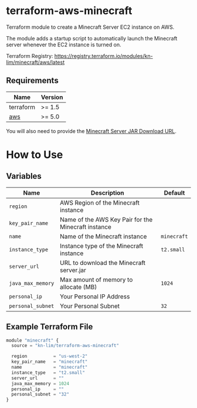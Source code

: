 # terraform-aws-minecraft

Terraform module to create a Minecraft Server EC2 instance on AWS.

The module adds a startup script to automatically launch the Minecraft server whenever the EC2 instance is turned on.

Terraform Registry: https://registry.terraform.io/modules/kn-lim/minecraft/aws/latest

## Requirements

| Name | Version |
| - | - |
| terraform | >= 1.5 |
| [aws](https://registry.terraform.io/providers/hashicorp/aws) | >= 5.0 |

You will also need to provide the [Minecraft Server JAR Download URL](https://www.minecraft.net/en-us/download/server).

# How to Use

## Variables

| Name | Description | Default |
| - | - | - |
| `region` | AWS Region of the Minecraft instance |
| `key_pair_name` | Name of the AWS Key Pair for the Minecraft instance |
| `name` | Name of the Minecraft instance | `minecraft` |
| `instance_type` | Instance type of the Minecraft instance | `t2.small` |
| `server_url` | URL to download the Minecraft server.jar |
| `java_max_memory` | Max amount of memory to allocate (MB) | `1024` |
| `personal_ip` | Your Personal IP Address |
| `personal_subnet` | Your Personal Subnet | `32` |

## Example Terraform File

```js
module "minecraft" {
  source = "kn-lim/terraform-aws-minecraft"

  region          = "us-west-2"
  key_pair_name   = "minecraft"
  name            = "minecraft"
  instance_type   = "t2.small"
  server_url      = ""
  java_max_memory = 1024
  personal_ip     = ""
  personal_subnet = "32"
}
```